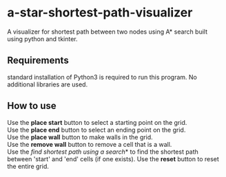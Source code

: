 # a-star-shortest-path-visualizer
A visualizer for shortest path between two nodes using A* search built using python and tkinter.

## Requirements
standard installation of Python3 is required to run this program. No additional libraries are used.

## How to use
Use the **place start** button to select a starting point on the grid. <br />
Use the **place end** button to select an ending point on the grid. <br />
Use the **place wall** button to make walls in the grid. <br />
Use the **remove wall** button to remove a cell that is a wall. <br />
Use the **find shortest path using a* search** to find the shortest path between 'start' and 'end' cells (if one exists).
Use the **reset** button to reset the entire grid.